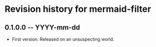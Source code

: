 # Revision history for mermaid-filter

## 0.1.0.0 -- YYYY-mm-dd

* First version. Released on an unsuspecting world.

